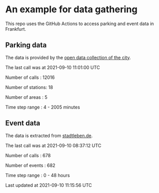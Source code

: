 # An example for data gathering

This repo uses the GitHub Actions to access parking and event data in Frankfurt.

## Parking data
The data is provided by the [open data collection of the city](https://www.offenedaten.frankfurt.de/).

The last call was at 2021-09-10 11:01:00 UTC

Number of calls   : 12016

Number of stations:    18

Number of areas   :     5

Time step range   :     4 -  2005 minutes


## Event data
The data is extracted from [stadtleben.de](https://stadtleben.de/frankfurt/).

The last call was at 2021-09-10 08:37:12 UTC

Number of calls   : 678

Number of events  : 682

Time step range   :   0 -  48 hours


Last updated at 2021-09-10 11:15:56 UTC
